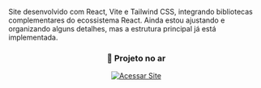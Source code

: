 Site desenvolvido com React, Vite e Tailwind CSS, integrando bibliotecas complementares do ecossistema React. Ainda estou ajustando e organizando alguns detalhes, mas a estrutura principal já está implementada. <br>

<div align="center">

<h3>🚀 Projeto no ar</h3>

<a href="https://victorhugo-sys.github.io/tailwind_forest/">
  <img src="https://img.shields.io/badge/Acessar_Site-9831f7?style=for-the-badge&logo=google-chrome&logoColor=white" alt="Acessar Site">
</a>

</div>
